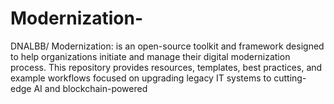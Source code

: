 # Modernization-
DNALBB/ Modernization: is an open-source toolkit and framework designed to help organizations initiate and manage their digital modernization process. This repository provides resources, templates, best practices, and example workflows focused on upgrading legacy IT systems to cutting-edge AI and blockchain-powered

